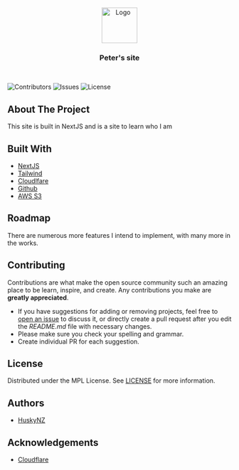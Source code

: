 <br/>
<p align="center">
  <a href="https://github.com/HuskyNZ/peter-v2">
    <img src="https://serv.hnz.li/logo/default.png" alt="Logo" width="80" height="80">
  </a>

  <h3 align="center">Peter's site</h3>
  <br>

</p>

![Contributors](https://img.shields.io/github/contributors/HuskyNZ/peter-v2?color=dark-green) ![Issues](https://img.shields.io/github/issues/HuskyNZ/peter-v2) ![License](https://img.shields.io/github/license/HuskyNZ/peter-v2)

## About The Project

This site is built in NextJS and is a site to learn who I am

## Built With

* [NextJS](https://nextjs.org/)
* [Tailwind](https://tailwindcss.com/)
* [Cloudlfare](https://www.cloudflare.com/)
* [Github](https://github.com/)
* [AWS S3](https://aws.amazon.com/pm/serv-s3/?trk=fecf68c9-3874-4ae2-a7ed-72b6d19c8034&sc_channel=ps&ef_id=CjwKCAjwvrOpBhBdEiwAR58-3FbmEoc9WO3VvEhYRulAUtiFBDXD4lbbttnShl7keIsckyEgHoARrxoCU2kQAvD_BwE:G:s&s_kwcid=AL!4422!3!536452728638!e!!g!!aws%20s3!11204620052!112938567994)

## Roadmap

There are numerous more features I intend to implement, with many more in the works.

## Contributing

Contributions are what make the open source community such an amazing place to be learn, inspire, and create. Any contributions you make are **greatly appreciated**.

* If you have suggestions for adding or removing projects, feel free to [open an issue](https://github.com/huskynz/peter-portfolio/issues/new) to discuss it, or directly create a pull request after you edit the *README.md* file with necessary changes.
* Please make sure you check your spelling and grammar.
* Create individual PR for each suggestion.

## License

Distributed under the MPL License. See [LICENSE](https://github.com/huskynz/peter-portfolio/blob/master/LICENSE) for more information.

## Authors

* [HuskyNZ](https://www.husky.nz)


## Acknowledgements

* [Cloudflare](https://cloudflare.com)

